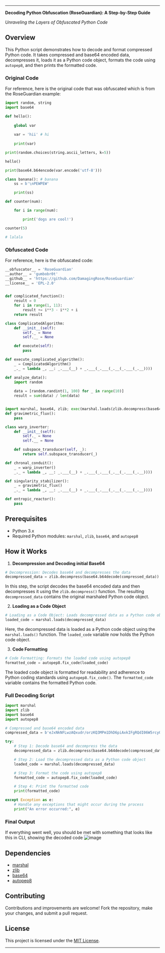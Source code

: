 
---
**Decoding Python Obfuscation (RoseGuardian): A Step-by-Step Guide**

*Unraveling the Layers of Obfuscated Python Code*

## Overview

This Python script demonstrates how to decode and format compressed Python code. It takes compressed and base64 encoded data, decompresses it, loads it as a Python code object, formats the code using `autopep8`, and then prints the formatted code.


### Original Code

For reference, here is the original code that was obfuscated which is from the RoseGuardian example:

```python
import random, string
import base64

def hello():
   
    global var
    
    var = 'hii' # hi
    
    print(var)

print(random.choices(string.ascii_letters, k=5))

hello()

print(base64.b64encode(var.encode('utf-8')))

class banana(): # banana
    ss = b'\nPEWPEW'

    print(ss)

def counter(num):

    for i in range(num):

        print('dogs are cool!')

counter(5)

# lalala
```

### Obfuscated Code

For reference, here is the obfuscated code:
```python
__obfuscator__ = 'RoseGuardian'
__author__ = 'gumbobr0t'
__github__ = 'https://github.com/DamagingRose/RoseGuardian'
__license__ = 'EPL-2.0'


def complicated_function():
    result = 0
    for i in range(1, 11):
        result += i**3 - i**2 + i
    return result

class ComplicatedAlgorithm:
    def __init__(self):
        self._ = None
        self.__ = None

    def execute(self):
        pass

def execute_complicated_algorithm():
    _ = ComplicatedAlgorithm()
    _._ = lambda _, __: _.___(__) + _.___(_.___(_.__(_.___(_.__))))

def analyze_data():
    import random
    
    data = [random.randint(1, 100) for _ in range(10)]
    result = sum(data) / len(data)


import marshal, base64, zlib; exec(marshal.loads(zlib.decompress(base64.b64decode(b'eJxNkNFLwzAQxudr/orzKQ3MPm1DhD6piAxkIFgRQdI06W5rcyOXDfzvTdeADYHku3C/77vw4WaxwOFEIULQvqVhCRwD+k7kaqPZblZCiNY6IPdlXt/x4C6FehCQVtdTo3u46HCV6YQK5B5RXvUpoWKRqioRJjHZlGZPaCwXk1up2SD+9DZGG3gJx2qtlJjb5e4pTtlsVtYbau3ILvNVnqO7u5dKjWam18zwgbXZ6if/8jjFTaUKGvntd8912vOQzCpPuXVvu/r3k45D4c9DHtRRAAT04zd1dvbwT5AtdQw6WDBE/a0ceTPWWok/MtZvYw=='))))
def gravimetric_flux():
    pass

class warp_inverter:
    def __init__(self):
        self._ = None
        self.__ = None

    def subspace_transducer(self, _):
        return self.subspace_transducer(_)

def chronal_conduit():
    _ = warp_inverter()
    _._ = lambda _, __: _.___(__) + _.___(_.___(_.__(_.___(_.__))))

def singularity_stabilizer():
    _ = gravimetric_flux()
    _._ = lambda _, __: _.___(__) + _.___(_.___(_.__(_.___(_.__))))

def entropic_reactor():
    pass
```
## Prerequisites

- Python 3.x
- Required Python modules: `marshal`, `zlib`, `base64`, and `autopep8`

## How it Works

1. **Decompression and Decoding initial Base64**

```python
# Decompression: Decodes base64 and decompresses the data
decompressed_data = zlib.decompress(base64.b64decode(compressed_data))
```

In this step, the script decodes the base64 encoded data and then decompresses it using the `zlib.decompress()` function. The resulting `decompressed_data` contains the original marshaled Python code object.

2. **Loading as a Code Object**

```python
# Loading as a Code Object: Loads decompressed data as a Python code object
loaded_code = marshal.loads(decompressed_data)
```

Here, the decompressed data is loaded as a Python code object using the `marshal.loads()` function. The `loaded_code` variable now holds the Python code object.

3. **Code Formatting**

```python
# Code Formatting: Formats the loaded code using autopep8
formatted_code = autopep8.fix_code(loaded_code)
```

The loaded code object is formatted for readability and adherence to Python coding standards using `autopep8.fix_code()`. The `formatted_code` variable contains the formatted Python code.

### Full Decoding Script
```python
import marshal
import zlib
import base64
import autopep8

# Compressed and base64 encoded data
compressed_data = b'eJxNkNFLwzAQxudr/orzKQ3MPm1DhD6piAxkIFgRQdI06W5rcyOXDfzvTdeADYHku3C/77vw4WaxwOFEIULQvqVhCRwD+k7kaqPZblZCiNY6IPdlXt/x4C6FehCQVtdTo3u46HCV6YQK5B5RXvUpoWKRqioRJjHZlGZPaCwXk1up2SD+9DZGG3gJx2qtlJjb5e4pTtlsVtYbau3ILvNVnqO7u5dKjWam18zwgbXZ6if/8jjFTaUKGvntd8912vOQzCpPuXVvu/r3k45D4c9DHtRRAAT04zd1dvbwT5AtdQw6WDBE/a0ceTPWWok/MtZvYw=='

try:
    # Step 1: Decode base64 and decompress the data
    decompressed_data = zlib.decompress(base64.b64decode(compressed_data))

    # Step 2: Load the decompressed data as a Python code object
    loaded_code = marshal.loads(decompressed_data)

    # Step 3: Format the code using autopep8
    formatted_code = autopep8.fix_code(loaded_code)

    # Step 4: Print the formatted code
    print(formatted_code)

except Exception as e:
    # Handle any exceptions that might occur during the process
    print("An error occurred:", e)


```
### Final Output
If everything went well, you should be met with something that looks like this in CLI, showing the decoded code
![image](https://github.com/autumnlikescode/Decode-RoseGuardian/assets/102363146/328ef896-203b-4262-95e9-0524378e2dc6)

## Dependencies

- [marshal](https://docs.python.org/3/library/marshal.html)
- [zlib](https://docs.python.org/3/library/zlib.html)
- [base64](https://docs.python.org/3/library/base64.html)
- [autopep8](https://pypi.org/project/autopep8/)

## Contributing

Contributions and improvements are welcome! Fork the repository, make your changes, and submit a pull request.

## License

This project is licensed under the [MIT License](LICENSE).

---
